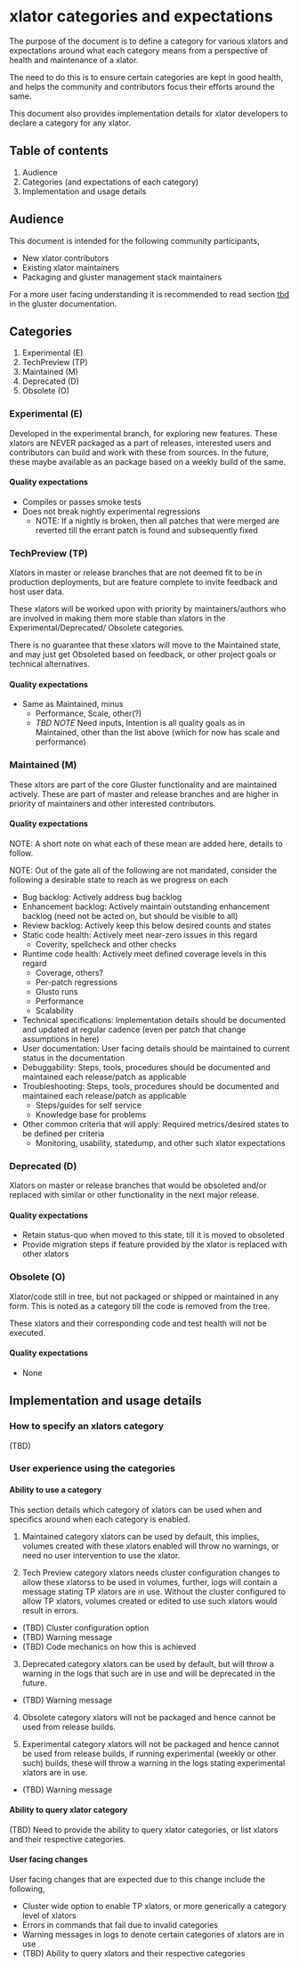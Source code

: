 # xlator categories and expectations

The purpose of the document is to define a category for various xlators
and expectations around what each category means from a perspective of
health and maintenance of a xlator.

The need to do this is to ensure certain categories are kept in good
health, and helps the community and contributors focus their efforts around the
same.

This document also provides implementation details for xlator developers to
declare a category for any xlator.

## Table of contents
1. Audience
2. Categories (and expectations of each category)
3. Implementation and usage details

## Audience

This document is intended for the following community participants,
- New xlator contributors
- Existing xlator maintainers
- Packaging and gluster management stack maintainers

For a more user facing understanding it is recommended to read section [tbd](TBD)
in the gluster documentation.

## Categories
1. Experimental (E)
2. TechPreview  (TP)
3. Maintained (M)
4. Deprecated (D)
5. Obsolete (O)

### Experimental (E)

Developed in the experimental branch, for exploring new features. These xlators
are NEVER packaged as a part of releases, interested users and contributors can
build and work with these from sources. In the future, these maybe available as
an package based on a weekly build of the same.

#### Quality expectations
- Compiles or passes smoke tests
- Does not break nightly experimental regressions
  - NOTE: If a nightly is broken, then all patches that were merged are reverted
  till the errant patch is found and subsequently fixed

### TechPreview (TP)

Xlators in master or release branches that are not deemed fit to be in
production deployments, but are feature complete to invite feedback and host
user data.

These xlators will be worked upon with priority by maintainers/authors who are
involved in making them more stable than xlators in the Experimental/Deprecated/
Obsolete categories.

There is no guarantee that these xlators will move to the Maintained state, and
may just get Obsoleted based on feedback, or other project goals or technical
alternatives.

#### Quality expectations
- Same as Maintained, minus
  - Performance, Scale, other(?)
  - *TBD* *NOTE* Need inputs, Intention is all quality goals as in Maintained,
  other than the list above (which for now has scale and performance)

### Maintained (M)

These xltors are part of the core Gluster functionality and are maintained
actively. These are part of master and release branches and are higher in
priority of maintainers and other interested contributors.

#### Quality expectations

NOTE: A short note on what each of these mean are added here, details to follow.

NOTE: Out of the gate all of the following are not mandated, consider the
following a desirable state to reach as we progress on each

- Bug backlog: Actively address bug backlog
- Enhancement backlog: Actively maintain outstanding enhancement backlog (need
        not be acted on, but should be visible to all)
- Review backlog: Actively keep this below desired counts and states
- Static code health:  Actively meet near-zero issues in this regard
  - Coverity, spellcheck and other checks
- Runtime code health: Actively meet defined coverage levels in this regard
  - Coverage, others?
  - Per-patch regressions
  - Glusto runs
  - Performance
  - Scalability
- Technical specifications: Implementation details should be documented and
        updated at regular cadence (even per patch that change assumptions in
        here)
- User documentation: User facing details should be maintained to current
        status in the documentation
- Debuggability: Steps, tools, procedures should be documented and maintained
        each release/patch as applicable
- Troubleshooting: Steps, tools, procedures should be documented and maintained
        each release/patch as applicable
  - Steps/guides for self service
  - Knowledge base for problems
- Other common criteria that will apply: Required metrics/desired states to be
        defined per criteria
  - Monitoring, usability, statedump, and other such xlator expectations

### Deprecated (D)

Xlators on master or release branches that would be obsoleted and/or replaced
with similar or other functionality in the next major release.

#### Quality expectations
- Retain status-quo when moved to this state, till it is moved to obsoleted
- Provide migration steps if feature provided by the xlator is replaced with
other xlators

### Obsolete (O)

Xlator/code still in tree, but not packaged or shipped or maintained in any
form. This is noted as a category till the code is removed from the tree.

These xlators and their corresponding code and test health will not be executed.

#### Quality expectations
- None

## Implementation and usage details

### How to specify an xlators category

(TBD)

### User experience using the categories

#### Ability to use a category

This section details which category of xlators can be used when and specifics
around when each category is enabled.

1. Maintained category xlators can be used by default, this implies, volumes
created with these xlators enabled will throw no warnings, or need no user
intervention to use the xlator.

2. Tech Preview category xlators needs cluster configuration changes to allow
these xlatorss to be used in volumes, further, logs will contain a message
stating TP xlators are in use. Without the cluster configured to allow TP
xlators, volumes created or edited to use such xlators would result in errors.
  - (TBD) Cluster configuration option
  - (TBD) Warning message
  - (TBD) Code mechanics on how this is achieved

3. Deprecated category xlators can be used by default, but will throw a warning
in the logs that such are in use and will be deprecated in the future.
  - (TBD) Warning message

4. Obsolete category xlators will not be packaged and hence cannot be used from
release builds.

5. Experimental category xlators will not be packaged and hence cannot be used
from release builds, if running experimental (weekly or other such) builds,
these will throw a warning in the logs stating experimental xlators are in use.
  - (TBD) Warning message

#### Ability to query xlator category

(TBD) Need to provide the ability to query xlator categories, or list xlators
and their respective categories.

#### User facing changes

User facing changes that are expected due to this change include the following,
- Cluster wide option to enable TP xlators, or more generically a category
level of xlators
- Errors in commands that fail due to invalid categories
- Warning messages in logs to denote certain categories of xlators are in use
- (TBD) Ability to query xlators and their respective categories
